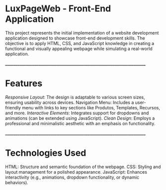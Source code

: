 # **LuxPageWeb - Front-End Application**
This project represents the initial implementation of a website development application designed to showcase front-end development skills. The objective is to apply HTML, CSS, and JavaScript knowledge in creating a functional and visually appealing webpage while simulating a real-world application.

**\_\_\_\_\_\_\_\_\_\_\_\_\_\_\_\_\_\_\_\_\_\_\_\_\_\_\_\_\_\_\_\_\_\_\_\_\_\_\_\_\_\_\_\_\_\_\_\_\_\_\_\_\_\_\_\_\_\_\_\_\_\_\_\_\_\_\_\_**

# **Features**
*Responsive Layout*: The design is adaptable to various screen sizes, ensuring usability across devices.
Navigation Menu: Includes a user-friendly menu with links to key sections like Produtos, Templates, Recursos, and more.
*Interactive Elements*: Integrates support for dropdowns and animations (can be extended using JavaScript).
*Clean Design*: Employs a professional and minimalistic aesthetic with an emphasis on functionality.

**\_\_\_\_\_\_\_\_\_\_\_\_\_\_\_\_\_\_\_\_\_\_\_\_\_\_\_\_\_\_\_\_\_\_\_\_\_\_\_\_\_\_\_\_\_\_\_\_\_\_\_\_\_\_\_\_\_\_\_\_\_\_\_\_\_\_\_\_**

# **Technologies Used**
HTML: Structure and semantic foundation of the webpage.
CSS: Styling and layout management for a polished appearance.
JavaScript: Enhances interactivity (e.g., animations, dropdown functionality, or dynamic behaviors).